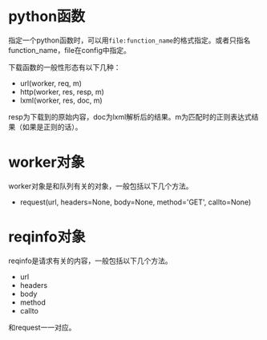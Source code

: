 # python函数 #

指定一个python函数时，可以用`file:function_name`的格式指定。或者只指名function_name，file在config中指定。

下载函数的一般性形态有以下几种：

* url(worker, req, m)
* http(worker, res, resp, m)
* lxml(worker, res, doc, m)

resp为下载到的原始内容，doc为lxml解析后的结果。m为匹配时的正则表达式结果（如果是正则的话）。

# worker对象 #

worker对象是和队列有关的对象，一般包括以下几个方法。

* request(url, headers=None, body=None, method='GET', callto=None)

# reqinfo对象 #

reqinfo是请求有关的内容，一般包括以下几个方法。

* url
* headers
* body
* method
* callto

和request一一对应。
